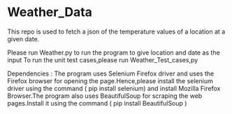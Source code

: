 # Weather_Data
This repo is used to fetch a json of the temperature values of a location at a given date.

Please run Weather.py to run the program to give location and date as the input
To run the unit test cases,please run Weather_Test_cases,py

Dependencies : The program uses Selenium Firefox driver and uses the Firefox browser for opening the page.Hence,please install the selenium 
driver using the command ( pip install selenium) and install Mozilla Firefox Browser.The program also uses BeautifulSoup for scraping the 
web pages.Install it using the command ( pip install BeautifulSoup )

